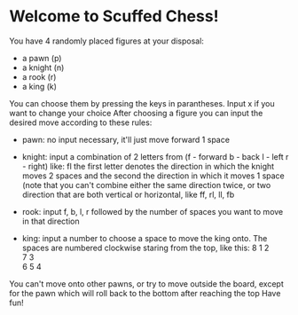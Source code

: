 # Welcome to Scuffed Chess!

You have 4 randomly placed figures at your disposal:
- a pawn (p)
- a knight (n)
- a rook (r)
- a king (k)

You can choose them by pressing the keys in parantheses. Input x if you want to change your choice
After choosing a figure you can input the desired move according to these rules:
- pawn: no input necessary, it'll just move forward 1 space

- knight: input a combination of 2 letters from (f - forward b - back l - left r - right) like: fl
          the first letter denotes the direction in which the knight moves 2 spaces and the second
          the direction in which it moves 1 space (note that you can't combine either the same
          direction twice, or two direction that are both vertical or horizontal, like ff, rl, ll, fb

- rook: input f, b, l, r followed by the number of spaces you want to move in that direction

- king: input a number to choose a space to move the king onto.
  The spaces are numbered clockwise staring from the top, like this:
  8  1  2  
  7     3  
  6  5  4  

You can't move onto other pawns, or try to move outside the board,
except for the pawn which will roll back to the bottom after reaching the top
Have fun!

